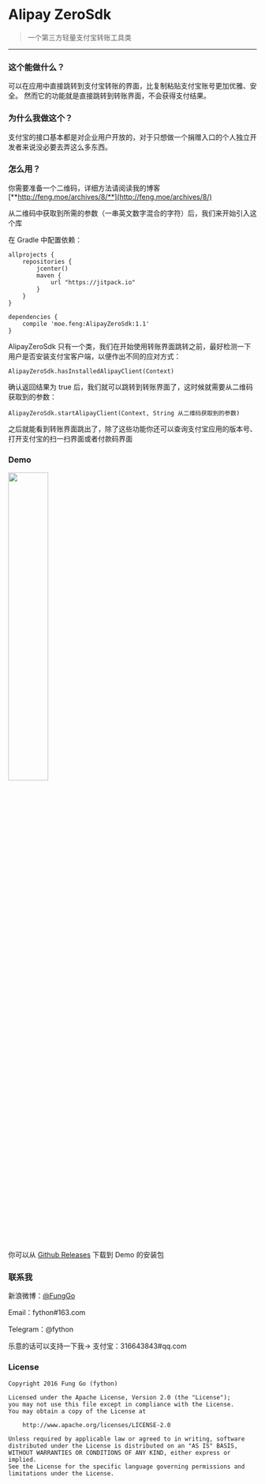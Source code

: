 # Alipay ZeroSdk

> 一个第三方轻量支付宝转账工具类

---

### 这个能做什么？

可以在应用中直接跳转到支付宝转账的界面，比复制粘贴支付宝账号更加优雅、安全。
然而它的功能就是直接跳转到转账界面，不会获得支付结果。


### 为什么我做这个？

支付宝的接口基本都是对企业用户开放的，对于只想做一个捐赠入口的个人独立开发者来说没必要去弄这么多东西。


### 怎么用？

你需要准备一个二维码，详细方法请阅读我的博客 [**http://feng.moe/archives/8/**](http://feng.moe/archives/8/)

从二维码中获取到所需的参数（一串英文数字混合的字符）后，我们来开始引入这个库

在 Gradle 中配置依赖：

    allprojects {
        repositories {
            jcenter()
            maven {
                url "https://jitpack.io"
            }
        }
    }

    dependencies {
        compile 'moe.feng:AlipayZeroSdk:1.1'
    }

AlipayZeroSdk 只有一个类，我们在开始使用转账界面跳转之前，最好检测一下用户是否安装支付宝客户端，以便作出不同的应对方式：

`AlipayZeroSdk.hasInstalledAlipayClient(Context)`


确认返回结果为 true 后，我们就可以跳转到转账界面了，这时候就需要从二维码获取到的参数：

`AlipayZeroSdk.startAlipayClient(Context, String 从二维码获取到的参数)`


之后就能看到转账界面跳出了，除了这些功能你还可以查询支付宝应用的版本号、打开支付宝的扫一扫界面或者付款码界面


### Demo

<a href="./art/screenshot.png"><img src="./art/screenshot.png" width="40%"/></a>


你可以从 [Github Releases](https://github.com/fython/AlipayZeroSdk/releases) 下载到 Demo 的安装包

### 联系我

新浪微博：[@FungGo](http://weibo.com/fython)

Email：fython#163.com

Telegram：@fython


乐意的话可以支持一下我→ 支付宝：316643843#qq.com

### License

```
Copyright 2016 Fung Go (fython)

Licensed under the Apache License, Version 2.0 (the "License");
you may not use this file except in compliance with the License.
You may obtain a copy of the License at

    http://www.apache.org/licenses/LICENSE-2.0 
    
Unless required by applicable law or agreed to in writing, software
distributed under the License is distributed on an "AS IS" BASIS,
WITHOUT WARRANTIES OR CONDITIONS OF ANY KIND, either express or implied.
See the License for the specific language governing permissions and
limitations under the License. 
```
